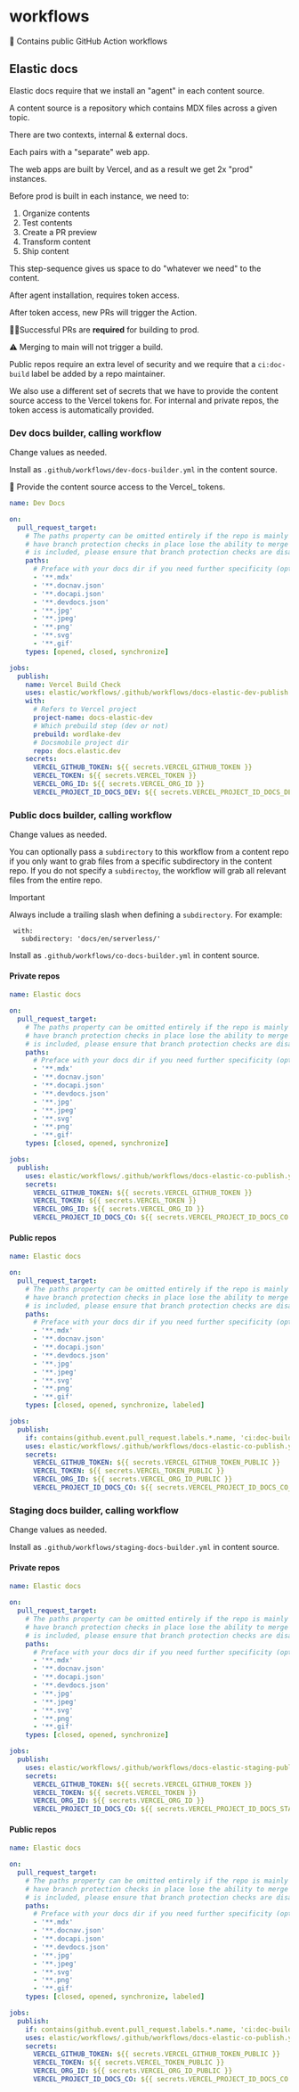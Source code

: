 # workflows

:wave: Contains public GitHub Action workflows
## Elastic docs

Elastic docs require that we install an "agent" in each content source.

A content source is a repository which contains MDX files across a given topic.

There are two contexts, internal & external docs. 

Each pairs with a "separate" web app.

The web apps are built by Vercel, and as a result we get 2x "prod" instances.

Before prod is built in each instance, we need to:

1. Organize contents 
2. Test contents
3. Create a PR preview
4. Transform content
5. Ship content

This step-sequence gives us space to do "whatever we need" to the content.

After agent installation, requires token access.

After token access, new PRs will trigger the Action.

🏴‍☠️Successful PRs are **required** for building to prod.

⚠️ Merging to main will not trigger a build.

Public repos require an extra level of security and we require that a `ci:doc-build` label be added by a repo maintainer.

We also use a different set of secrets that we have to provide the content source access to the Vercel tokens for. For internal and private repos, the token access is automatically provided. 

### Dev docs builder, calling workflow

Change values as needed.

Install as `.github/workflows/dev-docs-builder.yml` in the content source.

:wave: Provide the content source access to the Vercel_ tokens.

```yml
name: Dev Docs

on:
  pull_request_target:
    # The paths property can be omitted entirely if the repo is mainly used for docs. Leaving it in can result in builds that 
    # have branch protection checks in place lose the ability to merge because the workflow is not starting. If this property 
    # is included, please ensure that branch protection checks are disabled for the repo. 
    paths:
      # Preface with your docs dir if you need further specificity (optional)
      - '**.mdx'
      - '**.docnav.json'
      - '**.docapi.json'
      - '**.devdocs.json'
      - '**.jpg'
      - '**.jpeg'
      - '**.png'
      - '**.svg'
      - '**.gif'
    types: [opened, closed, synchronize]

jobs:
  publish:
    name: Vercel Build Check
    uses: elastic/workflows/.github/workflows/docs-elastic-dev-publish.yml@main
    with:
      # Refers to Vercel project
      project-name: docs-elastic-dev
      # Which prebuild step (dev or not)
      prebuild: wordlake-dev
      # Docsmobile project dir
      repo: docs.elastic.dev   
    secrets:
      VERCEL_GITHUB_TOKEN: ${{ secrets.VERCEL_GITHUB_TOKEN }}
      VERCEL_TOKEN: ${{ secrets.VERCEL_TOKEN }}
      VERCEL_ORG_ID: ${{ secrets.VERCEL_ORG_ID }}
      VERCEL_PROJECT_ID_DOCS_DEV: ${{ secrets.VERCEL_PROJECT_ID_DOCS_DEV }}
```


### Public docs builder, calling workflow

Change values as needed.

You can optionally pass a `subdirectory` to this workflow from a content repo if you only want to grab files from a specific subdirectory in the content repo. If you do not specify a `subdirectoy`, the workflow will grab all relevant files from the entire repo.

>[!IMPORTANT]
>Always include a trailing slash when defining a `subdirectory`. For example:
>```
>  with:
>    subdirectory: 'docs/en/serverless/'
>```

Install as `.github/workflows/co-docs-builder.yml` in content source.

#### Private repos

```yml
name: Elastic docs

on:
  pull_request_target:
    # The paths property can be omitted entirely if the repo is mainly used for docs. Leaving it in can result in builds that 
    # have branch protection checks in place lose the ability to merge because the workflow is not starting. If this property 
    # is included, please ensure that branch protection checks are disabled for the repo. 
    paths:
      # Preface with your docs dir if you need further specificity (optional)
      - '**.mdx'
      - '**.docnav.json'
      - '**.docapi.json'
      - '**.devdocs.json'
      - '**.jpg'
      - '**.jpeg'
      - '**.svg'
      - '**.png'
      - '**.gif'
    types: [closed, opened, synchronize]

jobs:
  publish:
    uses: elastic/workflows/.github/workflows/docs-elastic-co-publish.yml@main
    secrets:
      VERCEL_GITHUB_TOKEN: ${{ secrets.VERCEL_GITHUB_TOKEN }}
      VERCEL_TOKEN: ${{ secrets.VERCEL_TOKEN }}
      VERCEL_ORG_ID: ${{ secrets.VERCEL_ORG_ID }}
      VERCEL_PROJECT_ID_DOCS_CO: ${{ secrets.VERCEL_PROJECT_ID_DOCS_CO }}
```

#### Public repos

```yml
name: Elastic docs

on:
  pull_request_target:
    # The paths property can be omitted entirely if the repo is mainly used for docs. Leaving it in can result in builds that 
    # have branch protection checks in place lose the ability to merge because the workflow is not starting. If this property 
    # is included, please ensure that branch protection checks are disabled for the repo. 
    paths:
      # Preface with your docs dir if you need further specificity (optional)
      - '**.mdx'
      - '**.docnav.json'
      - '**.docapi.json'
      - '**.devdocs.json'
      - '**.jpg'
      - '**.jpeg'
      - '**.svg'
      - '**.png'
      - '**.gif'
    types: [closed, opened, synchronize, labeled]

jobs:
  publish:
    if: contains(github.event.pull_request.labels.*.name, 'ci:doc-build')
    uses: elastic/workflows/.github/workflows/docs-elastic-co-publish.yml@main
    secrets:
      VERCEL_GITHUB_TOKEN: ${{ secrets.VERCEL_GITHUB_TOKEN_PUBLIC }}
      VERCEL_TOKEN: ${{ secrets.VERCEL_TOKEN_PUBLIC }}
      VERCEL_ORG_ID: ${{ secrets.VERCEL_ORG_ID_PUBLIC }}
      VERCEL_PROJECT_ID_DOCS_CO: ${{ secrets.VERCEL_PROJECT_ID_DOCS_CO_PUBLIC }}
```


### Staging docs builder, calling workflow

Change values as needed.

Install as `.github/workflows/staging-docs-builder.yml` in content source.

#### Private repos

```yml
name: Elastic docs

on:
  pull_request_target:
    # The paths property can be omitted entirely if the repo is mainly used for docs. Leaving it in can result in builds that 
    # have branch protection checks in place lose the ability to merge because the workflow is not starting. If this property 
    # is included, please ensure that branch protection checks are disabled for the repo. 
    paths:
      # Preface with your docs dir if you need further specificity (optional)
      - '**.mdx'
      - '**.docnav.json'
      - '**.docapi.json'
      - '**.devdocs.json'
      - '**.jpg'
      - '**.jpeg'
      - '**.svg'
      - '**.png'
      - '**.gif'
    types: [closed, opened, synchronize]

jobs:
  publish:
    uses: elastic/workflows/.github/workflows/docs-elastic-staging-publish.yml@main
    secrets:
      VERCEL_GITHUB_TOKEN: ${{ secrets.VERCEL_GITHUB_TOKEN }}
      VERCEL_TOKEN: ${{ secrets.VERCEL_TOKEN }}
      VERCEL_ORG_ID: ${{ secrets.VERCEL_ORG_ID }}
      VERCEL_PROJECT_ID_DOCS_CO: ${{ secrets.VERCEL_PROJECT_ID_DOCS_STAGING }}
```

#### Public repos

```yml
name: Elastic docs

on:
  pull_request_target:
    # The paths property can be omitted entirely if the repo is mainly used for docs. Leaving it in can result in builds that 
    # have branch protection checks in place lose the ability to merge because the workflow is not starting. If this property 
    # is included, please ensure that branch protection checks are disabled for the repo. 
    paths:
      # Preface with your docs dir if you need further specificity (optional)
      - '**.mdx'
      - '**.docnav.json'
      - '**.docapi.json'
      - '**.devdocs.json'
      - '**.jpg'
      - '**.jpeg'
      - '**.svg'
      - '**.png'
      - '**.gif'
    types: [closed, opened, synchronize, labeled]

jobs:
  publish:
    if: contains(github.event.pull_request.labels.*.name, 'ci:doc-build')
    uses: elastic/workflows/.github/workflows/docs-elastic-co-publish.yml@main
    secrets:
      VERCEL_GITHUB_TOKEN: ${{ secrets.VERCEL_GITHUB_TOKEN_PUBLIC }}
      VERCEL_TOKEN: ${{ secrets.VERCEL_TOKEN_PUBLIC }}
      VERCEL_ORG_ID: ${{ secrets.VERCEL_ORG_ID_PUBLIC }}
      VERCEL_PROJECT_ID_DOCS_CO: ${{ secrets.VERCEL_PROJECT_ID_DOCS_CO }}
```

